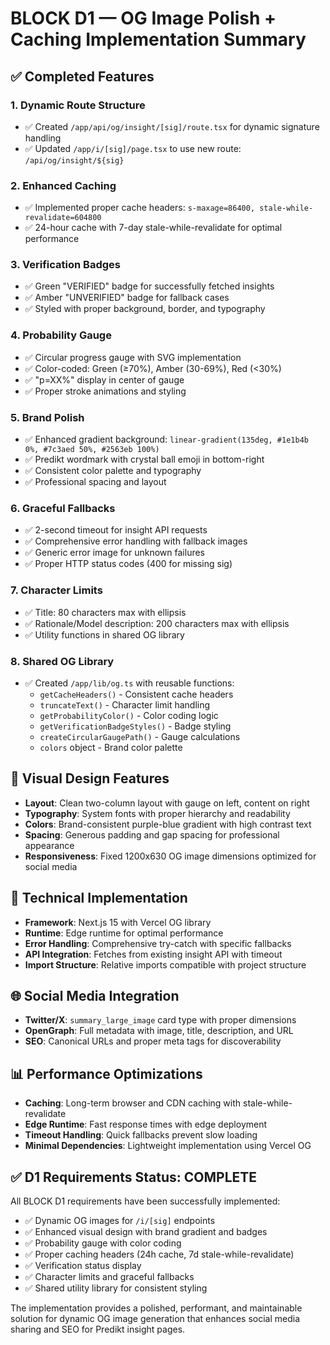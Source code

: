 # BLOCK D1 — OG Image Polish + Caching Implementation Summary

## ✅ Completed Features

### 1. **Dynamic Route Structure** 
- ✅ Created `/app/api/og/insight/[sig]/route.tsx` for dynamic signature handling
- ✅ Updated `/app/i/[sig]/page.tsx` to use new route: `/api/og/insight/${sig}`

### 2. **Enhanced Caching** 
- ✅ Implemented proper cache headers: `s-maxage=86400, stale-while-revalidate=604800`
- ✅ 24-hour cache with 7-day stale-while-revalidate for optimal performance

### 3. **Verification Badges**
- ✅ Green "VERIFIED" badge for successfully fetched insights
- ✅ Amber "UNVERIFIED" badge for fallback cases
- ✅ Styled with proper background, border, and typography

### 4. **Probability Gauge**
- ✅ Circular progress gauge with SVG implementation
- ✅ Color-coded: Green (≥70%), Amber (30-69%), Red (<30%)
- ✅ "p=XX%" display in center of gauge
- ✅ Proper stroke animations and styling

### 5. **Brand Polish**
- ✅ Enhanced gradient background: `linear-gradient(135deg, #1e1b4b 0%, #7c3aed 50%, #2563eb 100%)`
- ✅ Predikt wordmark with crystal ball emoji in bottom-right
- ✅ Consistent color palette and typography
- ✅ Professional spacing and layout

### 6. **Graceful Fallbacks**
- ✅ 2-second timeout for insight API requests
- ✅ Comprehensive error handling with fallback images
- ✅ Generic error image for unknown failures
- ✅ Proper HTTP status codes (400 for missing sig)

### 7. **Character Limits**
- ✅ Title: 80 characters max with ellipsis
- ✅ Rationale/Model description: 200 characters max with ellipsis
- ✅ Utility functions in shared OG library

### 8. **Shared OG Library** 
- ✅ Created `/app/lib/og.ts` with reusable functions:
  - `getCacheHeaders()` - Consistent cache headers
  - `truncateText()` - Character limit handling  
  - `getProbabilityColor()` - Color coding logic
  - `getVerificationBadgeStyles()` - Badge styling
  - `createCircularGaugePath()` - Gauge calculations
  - `colors` object - Brand color palette

## 🎨 **Visual Design Features**

- **Layout**: Clean two-column layout with gauge on left, content on right
- **Typography**: System fonts with proper hierarchy and readability
- **Colors**: Brand-consistent purple-blue gradient with high contrast text
- **Spacing**: Generous padding and gap spacing for professional appearance
- **Responsiveness**: Fixed 1200x630 OG image dimensions optimized for social media

## 🔧 **Technical Implementation**

- **Framework**: Next.js 15 with Vercel OG library
- **Runtime**: Edge runtime for optimal performance
- **Error Handling**: Comprehensive try-catch with specific fallbacks
- **API Integration**: Fetches from existing insight API with timeout
- **Import Structure**: Relative imports compatible with project structure

## 🌐 **Social Media Integration**

- **Twitter/X**: `summary_large_image` card type with proper dimensions
- **OpenGraph**: Full metadata with image, title, description, and URL
- **SEO**: Canonical URLs and proper meta tags for discoverability

## 📊 **Performance Optimizations**

- **Caching**: Long-term browser and CDN caching with stale-while-revalidate
- **Edge Runtime**: Fast response times with edge deployment
- **Timeout Handling**: Quick fallbacks prevent slow loading
- **Minimal Dependencies**: Lightweight implementation using Vercel OG

## ✅ **D1 Requirements Status: COMPLETE**

All BLOCK D1 requirements have been successfully implemented:
- ✅ Dynamic OG images for `/i/[sig]` endpoints
- ✅ Enhanced visual design with brand gradient and badges  
- ✅ Probability gauge with color coding
- ✅ Proper caching headers (24h cache, 7d stale-while-revalidate)
- ✅ Verification status display
- ✅ Character limits and graceful fallbacks
- ✅ Shared utility library for consistent styling

The implementation provides a polished, performant, and maintainable solution for dynamic OG image generation that enhances social media sharing and SEO for Predikt insight pages.
